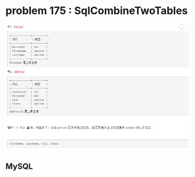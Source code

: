 
# problem 175 : SqlCombineTwoTables

<img src="https://github.com/Peefy/PeefyLeetCode/blob/master/doc/101-200/175.SqlCombineTwoTables/problem.png"/>

## MySQL

```mysql



```

